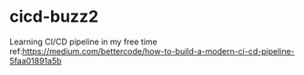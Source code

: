 # cicd-buzz2
Learning CI/CD pipeline in my free time
ref:https://medium.com/bettercode/how-to-build-a-modern-ci-cd-pipeline-5faa01891a5b
